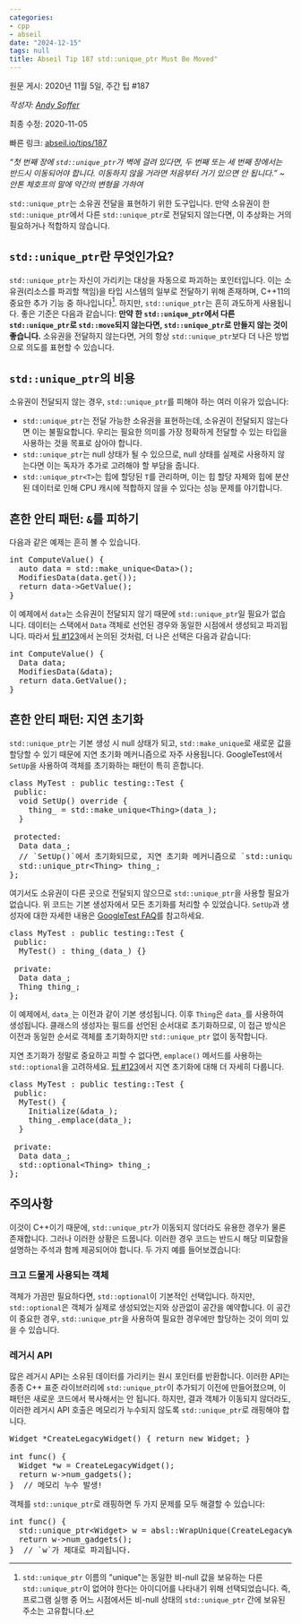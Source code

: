 ```yaml
---
categories:
- cpp
- abseil
date: "2024-12-15"
tags: null
title: Abseil Tip 187 std::unique_ptr Must Be Moved"
---
```



원문 게시: 2020년 11월 5일, 주간 팁 #187

*작성자: [Andy Soffer](mailto:asoffer@google.com)*

최종 수정: 2020-11-05

빠른 링크: [abseil.io/tips/187](https://abseil.io/tips/187)

*“첫 번째 장에 `std::unique_ptr`가 벽에 걸려 있다면, 두 번째 또는 세 번째 장에서는 반드시 이동되어야 합니다. 이동하지 않을 거라면 처음부터 거기 있으면 안 됩니다.” ~ 안톤 체호프의 말에 약간의 변형을 가하여*

`std::unique_ptr`는 소유권 전달을 표현하기 위한 도구입니다. 만약 소유권이 한 `std::unique_ptr`에서 다른 `std::unique_ptr`로 전달되지 않는다면, 이 추상화는 거의 필요하거나 적합하지 않습니다.

## <code>std::unique_ptr</code>란 무엇인가요?

`std::unique_ptr`는 자신이 가리키는 대상을 자동으로 파괴하는 포인터입니다. 이는 소유권(리소스를 파괴할 책임)을 타입 시스템의 일부로 전달하기 위해 존재하며, C++11의 중요한 추가 기능 중 하나입니다[^unique]. 하지만, `std::unique_ptr`는 흔히 과도하게 사용됩니다. 좋은 기준은 다음과 같습니다: **만약 한 `std::unique_ptr`에서 다른 `std::unique_ptr`로 `std::move`되지 않는다면, `std::unique_ptr`로 만들지 않는 것이 좋습니다.** 소유권을 전달하지 않는다면, 거의 항상 `std::unique_ptr`보다 더 나은 방법으로 의도를 표현할 수 있습니다.

## <code>std::unique_ptr</code>의 비용

소유권이 전달되지 않는 경우, `std::unique_ptr`를 피해야 하는 여러 이유가 있습니다:

- `std::unique_ptr`는 전달 가능한 소유권을 표현하는데, 소유권이 전달되지 않는다면 이는 불필요합니다. 우리는 필요한 의미를 가장 정확하게 전달할 수 있는 타입을 사용하는 것을 목표로 삼아야 합니다.
- `std::unique_ptr`는 null 상태가 될 수 있으므로, null 상태를 실제로 사용하지 않는다면 이는 독자가 추가로 고려해야 할 부담을 줍니다.
- `std::unique_ptr<T>`는 힙에 할당된 `T`를 관리하며, 이는 힙 할당 자체와 힙에 분산된 데이터로 인해 CPU 캐시에 적합하지 않을 수 있다는 성능 문제를 야기합니다.

## 흔한 안티 패턴: <code>&</code>를 피하기

다음과 같은 예제는 흔히 볼 수 있습니다.

<pre class="prettyprint lang-cpp bad-code">
int ComputeValue() {
  auto data = std::make_unique&lt;Data&gt;();
  ModifiesData(data.get());
  return data-&gt;GetValue();
}
</pre>

이 예제에서 `data`는 소유권이 전달되지 않기 때문에 `std::unique_ptr`일 필요가 없습니다. 데이터는 스택에서 `Data` 객체로 선언된 경우와 동일한 시점에서 생성되고 파괴됩니다. 따라서 [팁 #123](/tips/123)에서 논의된 것처럼, 더 나은 선택은 다음과 같습니다:

<pre class="prettyprint lang-cpp code">
int ComputeValue() {
  Data data;
  ModifiesData(&data);
  return data.GetValue();
}
</pre>

## 흔한 안티 패턴: 지연 초기화

`std::unique_ptr`는 기본 생성 시 null 상태가 되고, `std::make_unique`로 새로운 값을 할당할 수 있기 때문에 지연 초기화 메커니즘으로 자주 사용됩니다. GoogleTest에서 `SetUp`을 사용하여 객체를 초기화하는 패턴이 특히 흔합니다.

<pre class="prettyprint lang-cpp bad-code">
class MyTest : public testing::Test {
 public:
  void SetUp() override {
    thing_ = std::make_unique&lt;Thing&gt;(data_);
  }

 protected:
  Data data_;
  // `SetUp()`에서 초기화되므로, 지연 초기화 메커니즘으로 `std::unique_ptr`을 사용.
  std::unique_ptr&lt;Thing&gt; thing_;
};
</pre>

여기서도 소유권이 다른 곳으로 전달되지 않으므로 `std::unique_ptr`을 사용할 필요가 없습니다. 위 코드는 기본 생성자에서 모든 초기화를 처리할 수 있었습니다. `SetUp`과 생성자에 대한 자세한 내용은 [GoogleTest FAQ](https://github.com/google/googletest/blob/master/docs/faq.md#CtorVsSetUp)를 참고하세요.

<pre class="prettyprint lang-cpp code">
class MyTest : public testing::Test {
 public:
  MyTest() : thing_(data_) {}

 private:
  Data data_;
  Thing thing_;
};
</pre>

이 예제에서, `data_`는 이전과 같이 기본 생성됩니다. 이후 `Thing`은 `data_`를 사용하여 생성됩니다. 클래스의 생성자는 필드를 선언된 순서대로 초기화하므로, 이 접근 방식은 이전과 동일한 순서로 객체를 초기화하지만 `std::unique_ptr` 없이 동작합니다.

지연 초기화가 정말로 중요하고 피할 수 없다면, `emplace()` 메서드를 사용하는 `std::optional`을 고려하세요. [팁 #123](/tips/123)에서 지연 초기화에 대해 더 자세히 다룹니다.

<pre class="prettyprint lang-cpp code">
class MyTest : public testing::Test {
 public:
  MyTest() {
    Initialize(&data_);
    thing_.emplace(data_);
  }

 private:
  Data data_;
  std::optional&lt;Thing&gt; thing_;
};
</pre>

## 주의사항

이것이 C++이기 때문에, `std::unique_ptr`가 이동되지 않더라도 유용한 경우가 물론 존재합니다. 그러나 이러한 상황은 드뭅니다. 이러한 경우 코드는 반드시 해당 미묘함을 설명하는 주석과 함께 제공되어야 합니다. 두 가지 예를 들어보겠습니다:

### 크고 드물게 사용되는 객체

객체가 가끔만 필요하다면, `std::optional`이 기본적인 선택입니다. 하지만, `std::optional`은 객체가 실제로 생성되었는지와 상관없이 공간을 예약합니다. 이 공간이 중요한 경우, `std::unique_ptr`을 사용하여 필요한 경우에만 할당하는 것이 의미 있을 수 있습니다.

### 레거시 API

많은 레거시 API는 소유된 데이터를 가리키는 원시 포인터를 반환합니다. 이러한 API는 종종 C++ 표준 라이브러리에 `std::unique_ptr`이 추가되기 이전에 만들어졌으며, 이 패턴은 새로운 코드에서 복사해서는 안 됩니다. 하지만, 결과 객체가 이동되지 않더라도, 이러한 레거시 API 호출은 메모리가 누수되지 않도록 `std::unique_ptr`로 래핑해야 합니다.

<pre class="prettyprint lang-cpp bad-code">
Widget *CreateLegacyWidget() { return new Widget; }

int func() {
  Widget *w = CreateLegacyWidget();
  return w-&gt;num_gadgets();
}  // 메모리 누수 발생!
</pre>

객체를 `std::unique_ptr`로 래핑하면 두 가지 문제를 모두 해결할 수 있습니다:

<pre class="prettyprint lang-cpp code">
int func() {
  std::unique_ptr&lt;Widget&gt; w = absl::WrapUnique(CreateLegacyWidget());
  return w-&gt;num_gadgets();
}  // `w`가 제대로 파괴됩니다.
</pre>

[^unique]: `std::unique_ptr` 이름의 "unique"는 동일한 비-null 값을 보유하는 다른 `std::unique_ptr`이 없어야 한다는 아이디어를 나타내기 위해 선택되었습니다. 즉, 프로그램 실행 중 어느 시점에서든 비-null 상태의 `std::unique_ptr` 간에 보유된 주소는 고유합니다.